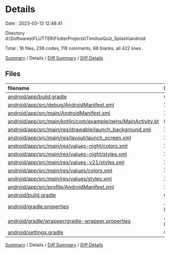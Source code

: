 # Details

Date : 2023-03-13 12:48:41

Directory d:\\Softwares\\FLUTTER\\FlutterProjects\\TinnitusQuiz_Splash\\android

Total : 16 files,  236 codes, 118 comments, 68 blanks, all 422 lines

[Summary](results.md) / Details / [Diff Summary](diff.md) / [Diff Details](diff-details.md)

## Files
| filename | language | code | comment | blank | total |
| :--- | :--- | ---: | ---: | ---: | ---: |
| [android/app/build.gradle](/android/app/build.gradle) | Gradle | 57 | 33 | 18 | 108 |
| [android/app/src/debug/AndroidManifest.xml](/android/app/src/debug/AndroidManifest.xml) | XML | 3 | 4 | 1 | 8 |
| [android/app/src/main/AndroidManifest.xml](/android/app/src/main/AndroidManifest.xml) | XML | 34 | 11 | 2 | 47 |
| [android/app/src/main/kotlin/com/example/qehs/MainActivity.kt](/android/app/src/main/kotlin/com/example/qehs/MainActivity.kt) | Kotlin | 38 | 17 | 12 | 67 |
| [android/app/src/main/res/drawable/launch_background.xml](/android/app/src/main/res/drawable/launch_background.xml) | XML | 4 | 14 | 7 | 25 |
| [android/app/src/main/res/layout/launch_screen.xml](/android/app/src/main/res/layout/launch_screen.xml) | XML | 11 | 1 | 1 | 13 |
| [android/app/src/main/res/values-night/colors.xml](/android/app/src/main/res/values-night/colors.xml) | XML | 6 | 0 | 0 | 6 |
| [android/app/src/main/res/values-night/styles.xml](/android/app/src/main/res/values-night/styles.xml) | XML | 11 | 11 | 3 | 25 |
| [android/app/src/main/res/values-v21/styles.xml](/android/app/src/main/res/values-v21/styles.xml) | XML | 7 | 0 | 4 | 11 |
| [android/app/src/main/res/values/colors.xml](/android/app/src/main/res/values/colors.xml) | XML | 6 | 0 | 1 | 7 |
| [android/app/src/main/res/values/styles.xml](/android/app/src/main/res/values/styles.xml) | XML | 13 | 22 | 7 | 42 |
| [android/app/src/profile/AndroidManifest.xml](/android/app/src/profile/AndroidManifest.xml) | XML | 3 | 4 | 1 | 8 |
| [android/build.gradle](/android/build.gradle) | Gradle | 27 | 0 | 5 | 32 |
| [android/gradle.properties](/android/gradle.properties) | Java Properties | 3 | 0 | 1 | 4 |
| [android/gradle/wrapper/gradle-wrapper.properties](/android/gradle/wrapper/gradle-wrapper.properties) | Java Properties | 5 | 1 | 1 | 7 |
| [android/settings.gradle](/android/settings.gradle) | Gradle | 8 | 0 | 4 | 12 |

[Summary](results.md) / Details / [Diff Summary](diff.md) / [Diff Details](diff-details.md)
